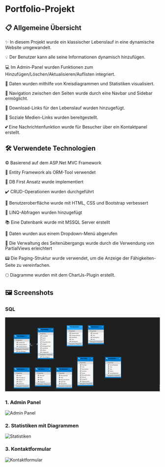 # Portfolio-Projekt

## 📋 Allgemeine Übersicht
✨ In diesem Projekt wurde ein klassischer Lebenslauf in eine dynamische Website umgewandelt.

💡 Der Benutzer kann alle seine Informationen dynamisch hinzufügen.

💻 Im Admin-Panel wurden Funktionen zum Hinzufügen/Löschen/Aktualisieren/Auflisten integriert.

🥮 Daten wurden mithilfe von Kreisdiagrammen und Statistiken visualisiert.

📑 Navigation zwischen den Seiten wurde durch eine Navbar und Sidebar ermöglicht.

📎 Download-Links für den Lebenslauf wurden hinzugefügt.

📍 Soziale Medien-Links wurden bereitgestellt.

💕 Eine Nachrichtenfunktion wurde für Besucher über ein Kontaktpanel erstellt.

## 🛠️ Verwendete Technologien
©️ Basierend auf dem ASP.Net MVC Framework

🔎 Entity Framework als ORM-Tool verwendet

💯 DB First Ansatz wurde implementiert

✔️ CRUD-Operationen wurden durchgeführt

🎪 Benutzeroberfläche wurde mit HTML, CSS und Bootstrap verbessert

🚀 LINQ-Abfragen wurden hinzugefügt

📚 Eine Datenbank wurde mit MSSQL Server erstellt

🔅 Daten wurden aus einem Dropdown-Menü abgerufen

🔨 Die Verwaltung des Seitenübergangs wurde durch die Verwendung von PartialViews erleichtert

📟 Die Paging-Struktur wurde verwendet, um die Anzeige der Fähigkeiten-Seite zu vereinfachen.

🌕 Diagramme wurden mit dem ChartJs-Plugin erstellt.

## 🖼️ Screenshots

### SQL

![Diagram](./Screenshot/Screenshot.png)

### 1. Admin Panel
![Admin Panel](./images/admin_panel.png)

### 2. Statistiken mit Diagrammen
![Statistiken](./images/statistics.png)

### 3. Kontaktformular
![Kontaktformular](./images/contact_form.png)

